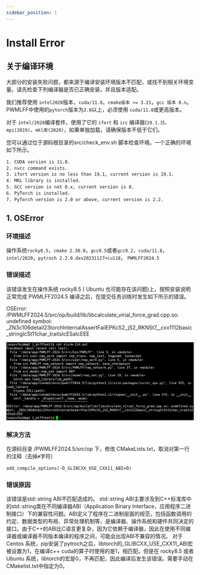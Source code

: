 ```yaml
---
sidebar_position: 1
---
```

# Install Error

## 关于编译环境
大部分的安装失败问题，都来源于编译安装环境版本不匹配，或找不到相关环境变量。请先检查下列编译器是否已正确安装，并且版本适配。

我们推荐使用 `intel2020`版本，`cuda/11.8`，`cmake版本 >= 3.21`，`gcc 版本 8.n`。
PWMLFF中使用的`pytorch`版本为`2.0`以上，必须使用 `cuda/11.8`或更高版本。

对于 `intel/2020`编译套件，使用了它的 `ifort` 和 `icc` 编译器(`19.1.3`)、`mpi(2019)`、`mkl库(2020)`，如果单独加载，请确保版本不低于它们。

您可以通过位于源码根目录的src/check_env.sh 脚本检查环境。一个正确的环境如下所示。
``` txt
1. CUDA version is 11.8.
2. nvcc command exists.
3. ifort version is no less than 19.1, current version is 19.1.
4. MKL library is installed.
5. GCC version is not 8.x, current version is 8.
6. PyTorch is installed.
7. PyTorch version is 2.0 or above, current version is 2.2.
```
## 1. OSError

### 环境描述
操作系统`rocky8.5`，`cmake 2.30.0`，`gcc8.5`或者`gcc9.2`，`cuda/11.8`，`intel/2020`，`pytroch 2.2.0.dev20231127+cu118`， `PWMLFF2024.5`

### 错误描述

该错误发生在操作系统 rocky8.5 ( Ubuntu 也可能存在该问题)上，按照安装说明正常完成 PWMLFF2024.5 编译之后，在提交任务训练时发生如下所示的错误。

OSError: /PWMLFF2024.5/src/op/build/lib/libcalculate_virial_force_grad.cpp.so: undefined symbol: _ZN3c106detail23torchInternalAssertFailEPKcS2_jS2_RKNSt7__cxx1112basic_stringIcSt11char_traitsIcESaIcEEE

![Alt text](./pictures/OSError_x11ABI.png)

### 解决方法
在源码目录 /PWMLFF2024.5/src/op 下，修改 CMakeLists.txt，取消对第一行的注释（去掉`#`字符）
```txt
add_compile_options(-D_GLIBCXX_USE_CXX11_ABI=0)
```

### 错误原因
该错误是‌std::string ABI不匹配造成的。
‌std::string ABI‌主要涉及到C++标准库中的std::string类在不同编译器ABI（Application Binary Interface，应用程序二进制接口）下的兼容性问题。ABI定义了程序在二进制层面的规范，包括函数调用的约定、数据类型的布局、异常处理机制等，是编译器、操作系统和硬件共同决定的接口。由于C++的ABI比C语言更复杂，因为它依赖于编译器，因此在使用不同编译器或编译器不同版本编译的程序之间，可能会出现ABI不兼容的情况。
对于Centos 系统，pip安装了pytroch之后，libtorch的_GLIBCXX_USE_CXX11_ABI宏被设置为1，在编译c++ cuda的算子时使用的是1，相匹配。但是在 rocky8.5 或者 Ubuntu 系统，libtorch的宏是0，不再匹配，因此编译后发生该错误。需要手动在CMakelist.txt中指定为0。


